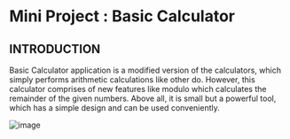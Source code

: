 # Mini Project : Basic Calculator 

## INTRODUCTION

Basic Calculator application is a modified version of the calculators, which simply performs arithmetic calculations like other do. However, this calculator comprises of new features like modulo which calculates the remainder of the given numbers. Above all, it is small but a powerful tool, which has a simple design and can be used conveniently.

![image](https://user-images.githubusercontent.com/83968516/125167926-a7cbfa00-e1c2-11eb-9d3d-4dac05e910f3.png)


